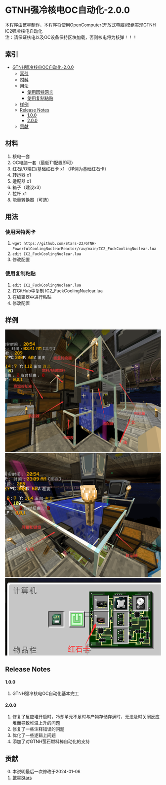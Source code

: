 # GTNH强冷核电OC自动化-2.0.0

本程序由繁星制作，本程序将使用OpenComputer(开放式电脑)模组实现GTNH IC2强冷核电自动化<br>
注：请保证核电以及OC设备保持区块加载，否则核电将为核弹！！！

## 索引
- [GTNH强冷核电OC自动化-2.0.0](#gtnh强冷核电oc自动化-200)
    - [索引](#索引)
    - [材料](#材料)
    - [用法](#用法)
        - [使用因特网卡](#使用因特网卡)
        - [使用复制粘贴](#使用复制粘贴)
    - [样例](#样例)
    - [Release Notes](#release-notes)
        - [1.0.0](#100)
        - [2.0.0](#200)
    - [贡献](#贡献)

## 材料

1. 核电一套<br>
2. OC电脑一套（最低T1配置即可）<br>
3. 红石I/O端口/基础红石卡 x1 （样例为基础红石卡）<br>
4. 转运器 x1<br>
5. 适配器 x1<br>
6. 箱子（建议x3）<br>
7. 拉杆 x1<br>
8. 能量转换器（可选）

## 用法

### 使用因特网卡

1. ```wget https://github.com/Stars-22/GTNH-PowerfulCoolingNuclearReactor/raw/main/IC2_FuckCoolingNuclear.lua```<br>
2. ```edit IC2_FuckCoolingNuclear.lua```<br>
3. 修改配置

### 使用复制粘贴

1. ```edit IC2_FuckCoolingNuclear.lua```<br>
2. 在GitHub中复制 IC2_FuckCoolingNuclear.lua
3. 在编辑器中进行粘贴<br>
4. 修改配置

## 样例
![](https://github.com/Stars-22/GTNH-PowerfulCoolingNuclearReactor/blob/main/picture/1.png)
![](https://github.com/Stars-22/GTNH-PowerfulCoolingNuclearReactor/blob/main/picture/2.png)
![](https://github.com/Stars-22/GTNH-PowerfulCoolingNuclearReactor/blob/main/picture/3.png)
## Release Notes

#### 1.0.0
1. GTNH强冷核电OC自动化基本完工
#### 2.0.0
1. 修复了反应堆开启时，冷却单元不足时与产物存储存满时，无法及时关闭反应堆而导致堆温上升的问题
2. 修复了一些注释错误的问题
3. 优化了一些逻辑上问题
4. 添加了对GTNH萤石燃料棒自动化的支持

## 贡献
0. 本说明最后一次修改于2024-01-06<br>
1. [繁星Stars](https://github.com/Stars-22 "https://github.com/Stars-22")

